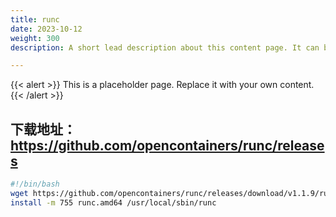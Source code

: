 ```yaml
---
title: runc
date: 2023-10-12
weight: 300
description: A short lead description about this content page. It can be **bold** or _italic_ and can be split over multiple paragraphs.

---
```


{{< alert >}}
This is a placeholder page. Replace it with your own content.
{{< /alert >}}


## 下载地址：https://github.com/opencontainers/runc/releases

```bash
#!/bin/bash
wget https://github.com/opencontainers/runc/releases/download/v1.1.9/runc.amd64
install -m 755 runc.amd64 /usr/local/sbin/runc
```




